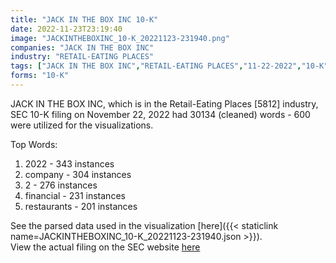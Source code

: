 ```yaml
---
title: "JACK IN THE BOX INC 10-K"
date: 2022-11-23T23:19:40
image: "JACKINTHEBOXINC_10-K_20221123-231940.png"
companies: "JACK IN THE BOX INC"
industry: "RETAIL-EATING PLACES"
tags: ["JACK IN THE BOX INC","RETAIL-EATING PLACES","11-22-2022","10-K"]
forms: "10-K"
---
```

JACK IN THE BOX INC, which is in the Retail-Eating Places [5812] industry, SEC 10-K filing on November 22, 2022 had 30134 (cleaned) words - 600 were utilized for the visualizations.

Top Words:
1. 2022 - 343 instances
2. company - 304 instances
3. 2 - 276 instances
4. financial - 231 instances
5. restaurants - 201 instances


See the parsed data used in the visualization [here]({{< staticlink name=JACKINTHEBOXINC_10-K_20221123-231940.json >}}).  
View the actual filing on the SEC website [here](https://www.sec.gov/Archives/edgar/data/807882/0000807882-22-000017.txt)